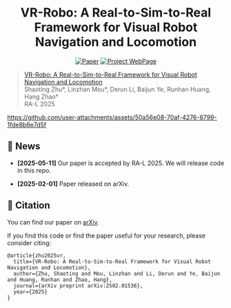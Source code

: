 <div align="center">

# VR-Robo: A Real-to-Sim-to-Real Framework for Visual Robot Navigation and Locomotion

[![Paper](https://img.shields.io/badge/arXiv-2406.09402-brightgreen)](https://arxiv.org/abs/2502.01536) [![Project WebPage](https://img.shields.io/badge/Project-webpage-%23fc4d5d)](https://vr-robo.github.io/) 

</div>

> [VR-Robo: A Real-to-Sim-to-Real Framework for Visual Robot Navigation and Locomotion](https://vr-robo.github.io/) \
> Shaoting Zhu*, Linzhan Mou*, Derun Li, Baijun Ye, Runhan Huang, Hang Zhao† \
> RA-L 2025 

https://github.com/user-attachments/assets/50a56e08-70af-4276-8799-1fde8b6e7d5f

## 🧷 News

- **[2025-05-11]** Our paper is accepted by RA-L 2025. We will release code in this repo.

- **[2025-02-01]** Paper released on arXiv.


## 📝 Citation

You can find our paper on [arXiv](https://arxiv.org/pdf/2502.01536).

If you find this code or find the paper useful for your research, please consider citing:

```
@article{zhu2025vr,
  title={VR-Robo: A Real-to-Sim-to-Real Framework for Visual Robot Navigation and Locomotion},
  author={Zhu, Shaoting and Mou, Linzhan and Li, Derun and Ye, Baijun and Huang, Runhan and Zhao, Hang},
  journal={arXiv preprint arXiv:2502.01536},
  year={2025}
}
```
